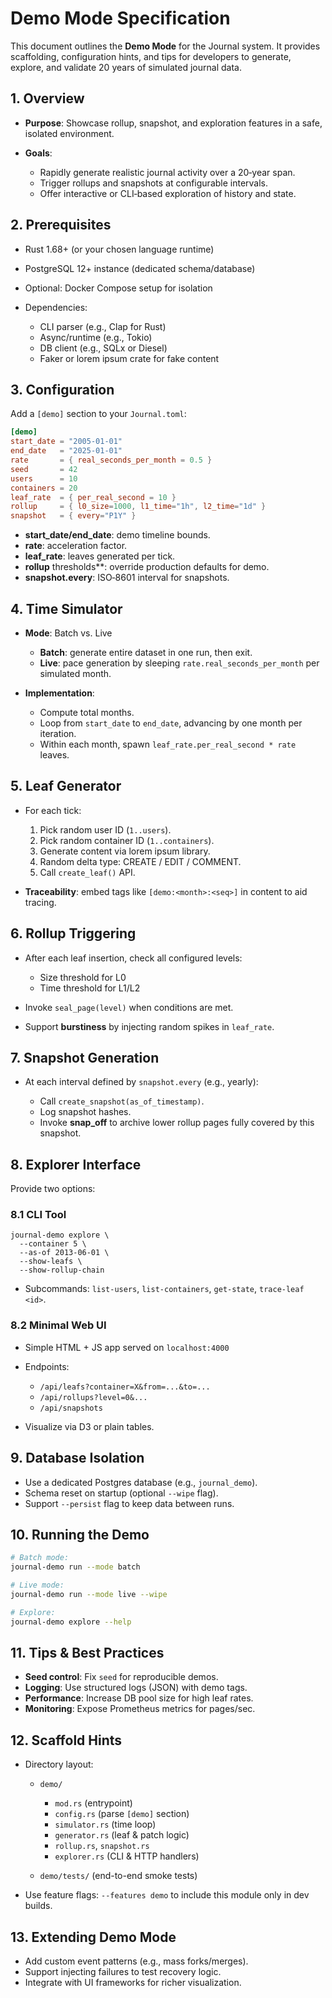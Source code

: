 # Demo Mode Specification

This document outlines the **Demo Mode** for the Journal system. It provides scaffolding, configuration hints, and tips for developers to generate, explore, and validate 20 years of simulated journal data.

## 1. Overview

* **Purpose**: Showcase rollup, snapshot, and exploration features in a safe, isolated environment.
* **Goals**:

  * Rapidly generate realistic journal activity over a 20‑year span.
  * Trigger rollups and snapshots at configurable intervals.
  * Offer interactive or CLI‑based exploration of history and state.

## 2. Prerequisites

* Rust 1.68+ (or your chosen language runtime)
* PostgreSQL 12+ instance (dedicated schema/database)
* Optional: Docker Compose setup for isolation
* Dependencies:

  * CLI parser (e.g., Clap for Rust)
  * Async/runtime (e.g., Tokio)
  * DB client (e.g., SQLx or Diesel)
  * Faker or lorem ipsum crate for fake content

## 3. Configuration

Add a `[demo]` section to your `Journal.toml`:

```toml
[demo]
start_date = "2005-01-01"
end_date   = "2025-01-01"
rate       = { real_seconds_per_month = 0.5 }
seed       = 42
users      = 10
containers = 20
leaf_rate  = { per_real_second = 10 }
rollup     = { l0_size=1000, l1_time="1h", l2_time="1d" }
snapshot   = { every="P1Y" }
```

* **start\_date/end\_date**: demo timeline bounds.
* **rate**: acceleration factor.
* **leaf\_rate**: leaves generated per tick.
* **rollup** thresholds\*\*: override production defaults for demo.
* **snapshot.every**: ISO‑8601 interval for snapshots.

## 4. Time Simulator

* **Mode**: Batch vs. Live

  * **Batch**: generate entire dataset in one run, then exit.
  * **Live**: pace generation by sleeping `rate.real_seconds_per_month` per simulated month.
* **Implementation**:

  * Compute total months.
  * Loop from `start_date` to `end_date`, advancing by one month per iteration.
  * Within each month, spawn `leaf_rate.per_real_second * rate` leaves.

## 5. Leaf Generator

* For each tick:

  1. Pick random user ID (`1..users`).
  2. Pick random container ID (`1..containers`).
  3. Generate content via lorem ipsum library.
  4. Random delta type: CREATE / EDIT / COMMENT.
  5. Call `create_leaf()` API.

* **Traceability**: embed tags like `[demo:<month>:<seq>]` in content to aid tracing.

## 6. Rollup Triggering

* After each leaf insertion, check all configured levels:

  * Size threshold for L0
  * Time threshold for L1/L2
* Invoke `seal_page(level)` when conditions are met.
* Support **burstiness** by injecting random spikes in `leaf_rate`.

## 7. Snapshot Generation

* At each interval defined by `snapshot.every` (e.g., yearly):

  * Call `create_snapshot(as_of_timestamp)`.
  * Log snapshot hashes.
  * Invoke **snap\_off** to archive lower rollup pages fully covered by this snapshot.

## 8. Explorer Interface

Provide two options:

### 8.1 CLI Tool

```
journal-demo explore \
  --container 5 \
  --as-of 2013-06-01 \
  --show-leafs \
  --show-rollup-chain
```

* Subcommands: `list-users`, `list-containers`, `get-state`, `trace-leaf <id>`.

### 8.2 Minimal Web UI

* Simple HTML + JS app served on `localhost:4000`
* Endpoints:

  * `/api/leafs?container=X&from=...&to=...`
  * `/api/rollups?level=0&...`
  * `/api/snapshots`
* Visualize via D3 or plain tables.

## 9. Database Isolation

* Use a dedicated Postgres database (e.g., `journal_demo`).
* Schema reset on startup (optional `--wipe` flag).
* Support `--persist` flag to keep data between runs.

## 10. Running the Demo

```bash
# Batch mode:
journal-demo run --mode batch

# Live mode:
journal-demo run --mode live --wipe

# Explore:
journal-demo explore --help
```

## 11. Tips & Best Practices

* **Seed control**: Fix `seed` for reproducible demos.
* **Logging**: Use structured logs (JSON) with demo tags.
* **Performance**: Increase DB pool size for high leaf rates.
* **Monitoring**: Expose Prometheus metrics for pages/sec.

## 12. Scaffold Hints

* Directory layout:

  * `demo/`

    * `mod.rs` (entrypoint)
    * `config.rs` (parse `[demo]` section)
    * `simulator.rs` (time loop)
    * `generator.rs` (leaf & patch logic)
    * `rollup.rs`, `snapshot.rs`
    * `explorer.rs` (CLI & HTTP handlers)
  * `demo/tests/` (end-to-end smoke tests)

* Use feature flags: `--features demo` to include this module only in dev builds.

## 13. Extending Demo Mode

* Add custom event patterns (e.g., mass forks/merges).
* Support injecting failures to test recovery logic.
* Integrate with UI frameworks for richer visualization.

